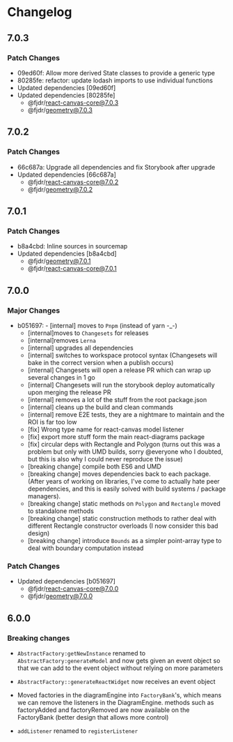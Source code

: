 # Changelog

## 7.0.3

### Patch Changes

- 09ed60f: Allow more derived State classes to provide a generic type
- 80285fe: refactor: update lodash imports to use individual functions
- Updated dependencies [09ed60f]
- Updated dependencies [80285fe]
  - @fjdr/react-canvas-core@7.0.3
  - @fjdr/geometry@7.0.3

## 7.0.2

### Patch Changes

- 66c687a: Upgrade all dependencies and fix Storybook after upgrade
- Updated dependencies [66c687a]
  - @fjdr/react-canvas-core@7.0.2
  - @fjdr/geometry@7.0.2

## 7.0.1

### Patch Changes

- b8a4cbd: Inline sources in sourcemap
- Updated dependencies [b8a4cbd]
  - @fjdr/geometry@7.0.1
  - @fjdr/react-canvas-core@7.0.1

## 7.0.0

### Major Changes

- b051697: - [internal] moves to `Pnpm` (instead of yarn -\_-)
  - [internal]moves to `Changesets` for releases
  - [internal]removes `Lerna`
  - [internal] upgrades all dependencies
  - [internal] switches to workspace protocol syntax (Changesets will bake in the correct version when a publish occurs)
  - [internal] Changesets will open a release PR which can wrap up several changes in 1 go
  - [internal] Changesets will run the storybook deploy automatically upon merging the release PR
  - [internal] removes a lot of the stuff from the root package.json
  - [internal] cleans up the build and clean commands
  - [internal] remove E2E tests, they are a nightmare to maintain and the ROI is far too low
  - [fix] Wrong type name for react-canvas model listener
  - [fix] export more stuff form the main react-diagrams package
  - [fix] circular deps with Rectangle and Polygon (turns out this was a problem but only with UMD builds, sorry @everyone who I doubted, but this is also why I could never reproduce the issue)
  - [breaking change] compile both ES6 and UMD
  - [breaking change] moves dependencies back to each package. (After years of working on libraries, I've come to actually hate peer dependencies, and this is easily solved with build systems / package managers).
  - [breaking change] static methods on `Polygon` and `Rectangle` moved to standalone methods
  - [breaking change] static construction methods to rather deal with different Rectangle constructor overloads (I now consider this bad design)
  - [breaking change] introduce `Bounds` as a simpler point-array type to deal with boundary computation instead

### Patch Changes

- Updated dependencies [b051697]
  - @fjdr/react-canvas-core@7.0.0
  - @fjdr/geometry@7.0.0

## 6.0.0

### Breaking changes

- `AbstractFactory:getNewInstance` renamed to `AbstractFactory:generateModel` and now gets given an event object
  so that we can add to the event object without relying on more parameters

- `AbstractFactory::generateReactWidget` now receives an event object

- Moved factories in the diagramEngine into `FactoryBank`'s, which means we can remove the listeners in the DiagramEngine.
  methods such as factoryAdded and factoryRemoved are now available on the FactoryBank (better design that allows more control)

- `addListener` renamed to `registerListener`
